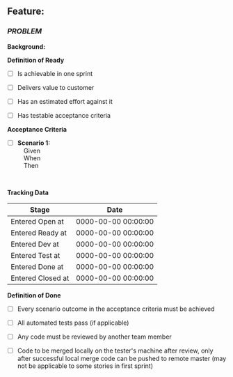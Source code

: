 ## Feature: 
### *PROBLEM*

**Background:**
<br/>


**Definition of Ready**
- [ ] Is achievable in one sprint
- [ ] Delivers value to customer
- [ ] Has an estimated effort against it
- [ ] Has testable acceptance criteria


**Acceptance Criteria**

* [ ] **Scenario 1:**
<br/>&emsp;Given
<br/>&emsp;When
<br/>&emsp;Then
<br/>


**Tracking Data**

| Stage | Date |
| ------ | ------ |
| Entered Open at | 0000-00-00 00:00:00 |
| Entered Ready at | 0000-00-00 00:00:00 |
| Entered Dev at | 0000-00-00 00:00:00 |
| Entered Test at | 0000-00-00 00:00:00 |
| Entered Done at | 0000-00-00 00:00:00 |
| Entered Closed at | 0000-00-00 00:00:00 |


**Definition of Done**
- [ ] Every scenario outcome in the acceptance criteria must be achieved 
- [ ] All automated tests pass (if applicable)
- [ ] Any code must be reviewed by another team member
- [ ] Code to be merged locally on the tester's machine after review, only after successful local merge code can be pushed to remote master (may not be applicable to some stories in first sprint) 

